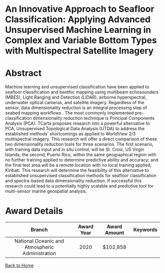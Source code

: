 
An Innovative Approach to Seafloor Classification: Applying Advanced Unsupervised Machine Learning in Complex and Variable Bottom Types with Multispectral Satellite Imagery
============================================================================================================================================================================

# Abstract


Machine learning and unsupervised classification have been applied to seafloor classification and benthic mapping using multibeam echosounders (MBES), Light Ranging and Detection (LiDAR), airborne hyperspectral, underwater optical cameras, and satellite imagery. Regardless of the sensor, data dimensionality reduction is an integral processing step of seabed mapping workflows . The most commonly implemented pre-classification dimensionality reduction technique is Principal Components Analysis (PCA).  TCarta proposes research into a powerful alternative to PCA, Unsupervised Topological Data Analysis (UTDA) to address the established methods’ shortcomings as applied to WorldView 2/3 multispectral imagery. This research will offer a direct comparison of these two dimensionality reduction tools for three scenarios.  The first scenario, with training data input and in situ control, will be St. Croix, US Virgin Islands; the second, Puerto Rico, within the same geographical region with no further training applied to determine predictive ability and accuracy; and the final test area will be a remote location with no local training applied, Kiribati. This research will determine the feasibility of this alternative to established unsupervised classification methods for seafloor classification and spectra-based data dimensionality reduction. If successful this research could lead to a potentially highly scalable and predictive tool for multi-sensor marine geospatial analysis.  

# Award Details

|Branch|Award Year|Award Amount|Keywords|
| :---: | :---: | :---: | :---: |
|National Oceanic and Atmospheric Administration|2020|$102,858||
  
  


[Back to Home](https://github.com/chrischow/dod_sbir_awards#2245)